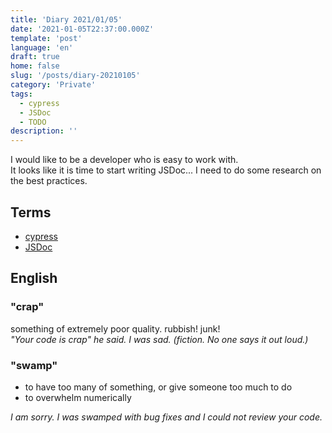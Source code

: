 ```yaml
---
title: 'Diary 2021/01/05'
date: '2021-01-05T22:37:00.000Z'
template: 'post'
language: 'en'
draft: true
home: false
slug: '/posts/diary-20210105'
category: 'Private'
tags:
  - cypress
  - JSDoc
  - TODO
description: ''
---
```


I would like to be a developer who is easy to work with.<br />
It looks like it is time to start writing JSDoc... I need to do some research on the best practices.

## Terms

- [cypress](https://www.cypress.io/)
- [JSDoc](https://jsdoc.app/)

## English

### "crap"

something of extremely poor quality. rubbish! junk!<br />
<i>"Your code is crap" he said. I was sad. (fiction. No one says it out loud.)</i>

### "swamp"

- to have too many of something, or give someone too much to do<br />
- to overwhelm numerically

<i>I am sorry. I was swamped with bug fixes and I could not review your code.</i>
